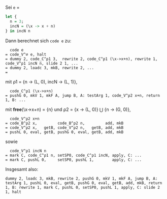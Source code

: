 Sei `e` =
```Haskell
let {
  n = 3;
  incN = (\x -> x + n)
} in incN n
```

Dann berechnet sich `code e` zu:

```
  code e
= code_V^∅ e, halt
= dummy 2, code_C^ρ1 3,  rewrite 2, code_C^ρ1 (\x->x+n), rewrite 1, code_V^ρ1 incN n, slide 2 1, ...
= dummy 2, loadc 3, mkB, rewrite 2, ...
=
```
mit ρ1 = {n → (L, 0), incN → (L, 1)},
```
  code_C^ρ1 (\x->x+n)
= pushG 0, mkV 1, mkF A, jump B, A: testArg 1, code_V^ρ2 x+n, return 1, B: ...
```
mit **free**(\x->x+n) = {n} und ρ2 = {x → (L, 0)} ⋃ {n → (G, 0)},
```
  code_V^ρ2 x+n
= code_B^ρ2 x,         code_B^ρ2 n,         add, mkB
= code_V^ρ2 x,   getB, code_V^ρ2 n,   getB, add, mkB
= pushL 0, eval, getB, pushG 0, eval, getB, add, mkB
```
sowie
```
  code_V^ρ1 incN n
= mark C, code_C^ρ1 n, setSP0, code_C^ρ1 incN, apply, C: ...
= mark C, pushL 0,     setSP0, pushL 1,        apply, C: ...
```

Insgesamt also:
```
dummy 2, loadc 3, mkB, rewrite 2, pushG 0, mkV 1, mkF A, jump B, A: testArg 1, pushL 0, eval, getB, pushG 0, eval, getB, add, mkB, return 1, B: rewrite 1, mark C, pushL 0, setSP0, pushL 1, apply, C: slide 2 1, halt
```
